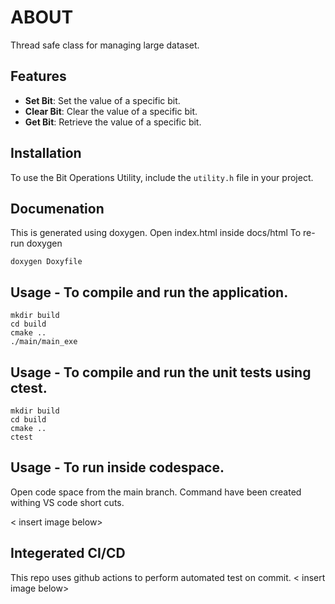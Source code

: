 # ABOUT
Thread safe class for managing large dataset.
 
 ## Features

- **Set Bit**: Set the value of a specific bit.
- **Clear Bit**: Clear the value of a specific bit.
- **Get Bit**: Retrieve the value of a specific bit.

## Installation

To use the Bit Operations Utility, include the `utility.h` file in your project.


## Documenation

This is generated using doxygen. Open index.html inside docs/html
To re-run doxygen
```
doxygen Doxyfile
```

## Usage - To compile and run the application.
```
mkdir build
cd build 
cmake .. 
./main/main_exe 
```
 
## Usage - To compile and run the unit tests using ctest.
```
mkdir build
cd build 
cmake .. 
ctest
```

## Usage - To run inside codespace.

Open code space from the main branch.
Command have been created withing VS code short cuts.

< insert image below> 

## Integerated CI/CD
This repo uses github actions to perform automated test on commit.
< insert image below> 

